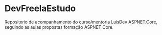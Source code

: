 # DevFreelaEstudo
Repositorio de acompanhamento do curso/mentoria LuisDev ASPNET.Core, seguindo as aulas propostas formação ASPNET Core.

